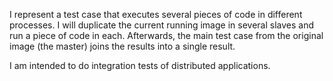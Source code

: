 I represent a test case that executes several pieces of code in different processes. I will duplicate the current running image in several slaves and run a piece of code in each. Afterwards, the main test case from the original image (the master) joins the results into a single result.

I am intended to do integration tests of distributed applications. 